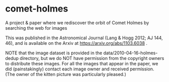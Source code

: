 # comet-holmes
A project &amp; paper where we rediscover the orbit of Comet Holmes by searching the web for images

This was published in the Astronomical Journal (Lang &amp; Hogg 2012; AJ 144, 46), and is available on the Arxiv at https://arxiv.org/abs/1103.6038 .

NOTE that the image dataset is provided in the data/2010-04-16-holmes-dedup directory, but we do NOT have permission from the copyright owners to distribute these images.  For all the images that appear in the paper, we did (painstakingly) contact each image owner and received permission.  (The owner of the kitten picture was particularly pleased.)
